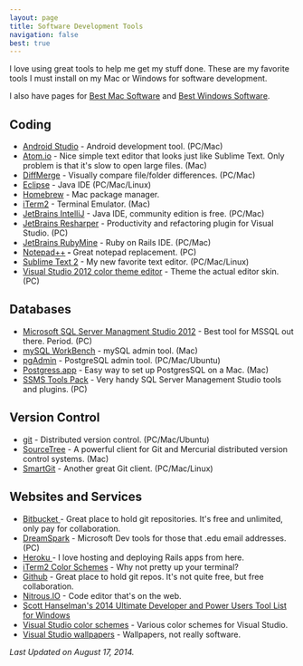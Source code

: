```yaml
---
layout: page
title: Software Development Tools
navigation: false
best: true
---
```


I love using great tools to help me get my stuff done. These are my favorite tools I must install on my Mac or Windows for software development.

I also have pages for <a href="/best/mac-software.html">Best Mac Software</a> and <a href="/best/windows-software.html">Best Windows Software</a>.

<h2>Coding</h2>
<ul>
  <li><a href="http://developer.android.com/sdk/installing/studio.html">Android Studio</a> - Android development tool. (PC/Mac)</li>
  <li><a href="http://atom.io/">Atom.io</a> - Nice simple text editor that looks just like Sublime Text. Only problem is that it's slow to open large files. (Mac)</li>
  <li><a href="http://www.sourcegear.com/diffmerge/">DiffMerge</a> - Visually compare file/folder differences. (PC/Mac)</li>
  <li><a href="http://www.eclipse.org/">Eclipse</a> - Java IDE (PC/Mac/Linux)</li>
  <li><a href="http://brew.sh/">Homebrew</a> - Mac package manager.</li>
  <li><a href="http://www.iterm2.com/">iTerm2</a> - Terminal Emulator. (Mac)</li>
  <li><a href="http://www.jetbrains.com/idea/">JetBrains IntelliJ</a> - Java IDE, community edition is free. (PC/Mac)</li>
  <li><strong><span style="font-weight: normal;"><a href="http://www.jetbrains.com/resharper/">JetBrains Resharper</a> - </span></strong>Productivity and refactoring plugin for Visual Studio. (PC)</li>
  <li><a href="http://www.jetbrains.com/ruby/">JetBrains RubyMine</a> - Ruby on Rails IDE. (PC/Mac)</li>
  <li><a href="http://notepad-plus.sourceforge.net/">Notepad++</a><strong> - </strong>Great notepad replacement. (PC)</li>
  <li><a href="http://www.sublimetext.com/">Sublime Text 2</a> - My new favorite text editor. (PC/Mac/Linux)</li>
  <li><a href="http://visualstudiogallery.msdn.microsoft.com/366ad100-0003-4c9a-81a8-337d4e7ace05">Visual Studio 2012 color theme editor</a> - Theme the actual editor skin. (PC)</li>
</ul>

<h2>Databases</h2>

<ul>
  <li><a href="http://www.microsoft.com/en-us/download/details.aspx?id=29062">Microsoft SQL Server Managment Studio 2012</a> - Best tool for MSSQL out there. Period. (PC)</li>
  <li><a href="http://www.mysql.com/downloads/workbench/">mySQL WorkBench</a> - mySQL admin tool. (Mac)</li>
  <li><a href="http://www.pgadmin.org/">pgAdmin</a> - PostgreSQL admin tool. (PC/Mac/Ubuntu)</li>
  <li><a href="http://postgresapp.com/">Postgress.app</a> - Easy way to set up PostgresSQL on a Mac. (Mac)</li>
  <li><a href="http://www.ssmstoolspack.com/">SSMS Tools Pack</a> - Very handy SQL Server Management Studio tools and plugins. (PC)</li>
</ul>

<h2>Version Control</h2>
<ul>
  <li><a href="http://git-scm.com/">git</a> - Distributed version control. (PC/Mac/Ubuntu)</li>
  <li><a href="http://www.sourcetreeapp.com/">SourceTree</a> - A powerful client for Git and Mercurial distributed version control systems.  (Mac)</li>
  <li><a href="http://www.syntevo.com/smartgithg/index.html">SmartGit</a> - Another great Git client. (PC/Mac/Linux)</li>
</ul>

<h2>Websites and Services</h2>
<ul>
  <li><a href="http://bitbucket.org/">Bitbucket </a>- Great place to hold git repositories. It's free and unlimited, only pay for collaboration.</li>
  <li><a href="https://www.dreamspark.com/">DreamSpark</a> - Microsoft Dev tools for those that .edu email addresses. (PC)</li>
  <li><a href="http://www.heroku.com/">Heroku </a>- I love hosting and deploying Rails apps from here.</li>
  <li><a href="http://iterm2colorschemes.com/">iTerm2 Color Schemes</a> - Why not pretty up your terminal?</li>
  <li><a href="https://github.com/">Github</a> - Great place to hold git repos. It's not quite free, but free collaboration.</li>
  <li><a href="https://www.nitrous.io/join/eS1vRwA3uVY?utm_source=nitrous.io&amp;utm_medium=copypaste&amp;utm_campaign=referral">Nitrous.IO</a> - Code editor that's on the web.</li>
  <li><a href="http://www.hanselman.com/blog/ScottHanselmans2014UltimateDeveloperAndPowerUsersToolListForWindows.aspx">Scott Hanselman's 2014 Ultimate Developer and Power Users Tool List for Windows</a></li>
  <li><a href="http://studiostyl.es/">Visual Studio color schemes</a> - Various color schemes for Visual Studio.</li>
  <li><a href="http://visualstudiowallpapers.com/">Visual Studio wallpapers</a> - Wallpapers, not really software.</li>
</ul>

<i>Last Updated on August 17, 2014.</i>